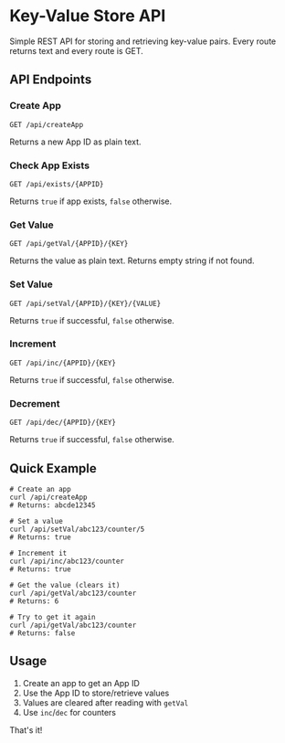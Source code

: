# Key-Value Store API

Simple REST API for storing and retrieving key-value pairs. Every route returns text and every route is GET.

## API Endpoints

### Create App

```curl
GET /api/createApp
```

Returns a new App ID as plain text.

### Check App Exists

```curl
GET /api/exists/{APPID}
```

Returns `true` if app exists, `false` otherwise.

### Get Value

```curl
GET /api/getVal/{APPID}/{KEY}
```

Returns the value as plain text. Returns empty string if not found.

### Set Value

```curl
GET /api/setVal/{APPID}/{KEY}/{VALUE}
```

Returns `true` if successful, `false` otherwise.

### Increment

```curl
GET /api/inc/{APPID}/{KEY}
```

Returns `true` if successful, `false` otherwise.

### Decrement

```curl
GET /api/dec/{APPID}/{KEY}
```

Returns `true` if successful, `false` otherwise.

## Quick Example

```curlbash
# Create an app
curl /api/createApp
# Returns: abcde12345

# Set a value
curl /api/setVal/abc123/counter/5
# Returns: true

# Increment it
curl /api/inc/abc123/counter
# Returns: true

# Get the value (clears it)
curl /api/getVal/abc123/counter
# Returns: 6

# Try to get it again
curl /api/getVal/abc123/counter
# Returns: false
```

## Usage

1. Create an app to get an App ID
2. Use the App ID to store/retrieve values
3. Values are cleared after reading with `getVal`
4. Use `inc`/`dec` for counters

That's it!
